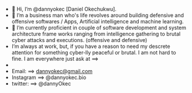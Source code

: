 - 👋 Hi, I’m @dannyokec [Daniel Okechukwu].
- 👀 I’m a business man who's life revolves around building defensive and offensive softwares / Apps, Artificial intelligence and machine learning.
- 🌱 I’m currently proficient in couple of software development and system architecture frame works ranging from intelligence gathering to brutal cyber attacks and executions. (offensive and defensive)
-  I’m always at work, but, if you have a reason to need my descrete attention for something cyber-lly peaceful or brutal. I am not hard to fine. I am everywhere just ask at ==>
-
-   Email: ==>  dannyokec@gmail.com
-   Instagram ==> @dannyokec.bio
-   twitter: ==> @dannyOkec

<!---
dannyokec/dannyokec is a ✨ special ✨ repository because its `README.md` (this file) appears on your GitHub profile.
You can click the Preview link to take a look at your changes.
--->
